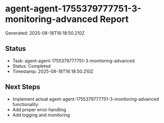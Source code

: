 # agent-agent-1755379777751-3-monitoring-advanced Report

Generated: 2025-08-18T16:18:50.210Z

## Status
- Task: agent-agent-1755379777751-3-monitoring-advanced
- Status: Completed
- Timestamp: 2025-08-18T16:18:50.210Z

## Next Steps
- Implement actual agent-agent-1755379777751-3-monitoring-advanced functionality
- Add proper error handling
- Add logging and monitoring
